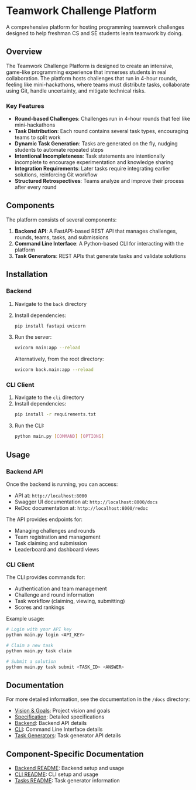 # Teamwork Challenge Platform

A comprehensive platform for hosting programming teamwork challenges designed to help freshman CS and SE students learn teamwork by doing.

## Overview

The Teamwork Challenge Platform is designed to create an intensive, game-like programming experience that immerses students in real collaboration. The platform hosts challenges that run in 4-hour rounds, feeling like mini-hackathons, where teams must distribute tasks, collaborate using Git, handle uncertainty, and mitigate technical risks.

### Key Features

- **Round-based Challenges**: Challenges run in 4-hour rounds that feel like mini-hackathons
- **Task Distribution**: Each round contains several task types, encouraging teams to split work
- **Dynamic Task Generation**: Tasks are generated on the fly, nudging students to automate repeated steps
- **Intentional Incompleteness**: Task statements are intentionally incomplete to encourage experimentation and knowledge sharing
- **Integration Requirements**: Later tasks require integrating earlier solutions, reinforcing Git workflow
- **Structured Retrospectives**: Teams analyze and improve their process after every round

## Components

The platform consists of several components:

1. **Backend API**: A FastAPI-based REST API that manages challenges, rounds, teams, tasks, and submissions
2. **Command Line Interface**: A Python-based CLI for interacting with the platform
3. **Task Generators**: REST APIs that generate tasks and validate solutions

## Installation

### Backend

1. Navigate to the `back` directory
2. Install dependencies:
   ```bash
   pip install fastapi uvicorn
   ```
3. Run the server:
   ```bash
   uvicorn main:app --reload
   ```

   Alternatively, from the root directory:
   ```bash
   uvicorn back.main:app --reload
   ```

### CLI Client

1. Navigate to the `cli` directory
2. Install dependencies:
   ```bash
   pip install -r requirements.txt
   ```
3. Run the CLI:
   ```bash
   python main.py [COMMAND] [OPTIONS]
   ```

## Usage

### Backend API

Once the backend is running, you can access:
- API at: `http://localhost:8000`
- Swagger UI documentation at: `http://localhost:8000/docs`
- ReDoc documentation at: `http://localhost:8000/redoc`

The API provides endpoints for:
- Managing challenges and rounds
- Team registration and management
- Task claiming and submission
- Leaderboard and dashboard views

### CLI Client

The CLI provides commands for:
- Authentication and team management
- Challenge and round information
- Task workflow (claiming, viewing, submitting)
- Scores and rankings

Example usage:
```bash
# Login with your API key
python main.py login <API_KEY>

# Claim a new task
python main.py task claim

# Submit a solution
python main.py task submit <TASK_ID> <ANSWER>
```

## Documentation

For more detailed information, see the documentation in the `/docs` directory:

- [Vision & Goals](/docs/1-Vision.md): Project vision and goals
- [Specification](/docs/2-Specification.md): Detailed specifications
- [Backend](/docs/3-Backend.md): Backend API details
- [CLI](/docs/4-CLI.md): Command Line Interface details
- [Task Generators](/docs/5-TaskGenerators.md): Task generator API details

## Component-Specific Documentation

- [Backend README](/back/README.md): Backend setup and usage
- [CLI README](/cli/README.md): CLI setup and usage
- [Tasks README](/tasks/README.md): Task generator information
